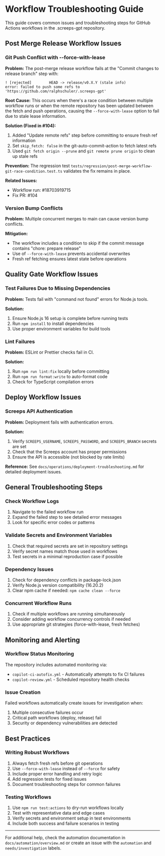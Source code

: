# Workflow Troubleshooting Guide

This guide covers common issues and troubleshooting steps for GitHub Actions workflows in the .screeps-gpt repository.

## Post Merge Release Workflow Issues

### Git Push Conflict with --force-with-lease

**Problem:** The post-merge release workflow fails at the "Commit changes to release branch" step with:

```
! [rejected]        HEAD -> release/v0.X.Y (stale info)
error: failed to push some refs to 'https://github.com/ralphschuler/.screeps-gpt'
```

**Root Cause:** This occurs when there's a race condition between multiple workflow runs or when the remote repository has been updated between the fetch and push operations, causing the `--force-with-lease` option to fail due to stale lease information.

**Solution (Fixed in #104):**
1. Added "Update remote refs" step before committing to ensure fresh ref information
2. Set `skip_fetch: false` in the git-auto-commit-action to fetch latest refs
3. Used `git fetch origin --prune` and `git remote prune origin` to clean up stale refs

**Prevention:** The regression test `tests/regression/post-merge-workflow-git-race-condition.test.ts` validates the fix remains in place.

**Related Issues:**
- Workflow run: #18703919715
- Fix PR: #104

### Version Bump Conflicts

**Problem:** Multiple concurrent merges to main can cause version bump conflicts.

**Mitigation:**
- The workflow includes a condition to skip if the commit message contains "chore: prepare release"
- Use of `--force-with-lease` prevents accidental overwrites
- Fresh ref fetching ensures latest state before operations

## Quality Gate Workflow Issues

### Test Failures Due to Missing Dependencies

**Problem:** Tests fail with "command not found" errors for Node.js tools.

**Solution:**
1. Ensure Node.js 16 setup is complete before running tests
2. Run `npm install` to install dependencies
3. Use proper environment variables for build tools

### Lint Failures

**Problem:** ESLint or Prettier checks fail in CI.

**Solution:**
1. Run `npm run lint:fix` locally before committing
2. Run `npm run format:write` to auto-format code
3. Check for TypeScript compilation errors

## Deploy Workflow Issues

### Screeps API Authentication

**Problem:** Deployment fails with authentication errors.

**Solution:**
1. Verify `SCREEPS_USERNAME`, `SCREEPS_PASSWORD`, and `SCREEPS_BRANCH` secrets are set
2. Check that the Screeps account has proper permissions
3. Ensure the API is accessible (not blocked by rate limits)

**Reference:** See `docs/operations/deployment-troubleshooting.md` for detailed deployment issues.

## General Troubleshooting Steps

### Check Workflow Logs

1. Navigate to the failed workflow run
2. Expand the failed step to see detailed error messages
3. Look for specific error codes or patterns

### Validate Secrets and Environment Variables

1. Check that required secrets are set in repository settings
2. Verify secret names match those used in workflows
3. Test secrets in a minimal reproduction case if possible

### Dependency Issues

1. Check for dependency conflicts in package-lock.json
2. Verify Node.js version compatibility (16.20.2)
3. Clear npm cache if needed: `npm cache clean --force`

### Concurrent Workflow Runs

1. Check if multiple workflows are running simultaneously
2. Consider adding workflow concurrency controls if needed
3. Use appropriate git strategies (force-with-lease, fresh fetches)

## Monitoring and Alerting

### Workflow Status Monitoring

The repository includes automated monitoring via:
- `copilot-ci-autofix.yml` - Automatically attempts to fix CI failures
- `copilot-review.yml` - Scheduled repository health checks

### Issue Creation

Failed workflows automatically create issues for investigation when:
1. Multiple consecutive failures occur
2. Critical path workflows (deploy, release) fail
3. Security or dependency vulnerabilities are detected

## Best Practices

### Writing Robust Workflows

1. Always fetch fresh refs before git operations
2. Use `--force-with-lease` instead of `--force` for safety
3. Include proper error handling and retry logic
4. Add regression tests for fixed issues
5. Document troubleshooting steps for common failures

### Testing Workflows

1. Use `npm run test:actions` to dry-run workflows locally
2. Test with representative data and edge cases
3. Verify secrets and environment setup in test environments
4. Include both success and failure scenarios in testing

---

For additional help, check the automation documentation in `docs/automation/overview.md` or create an issue with the `automation` and `needs/investigation` labels.